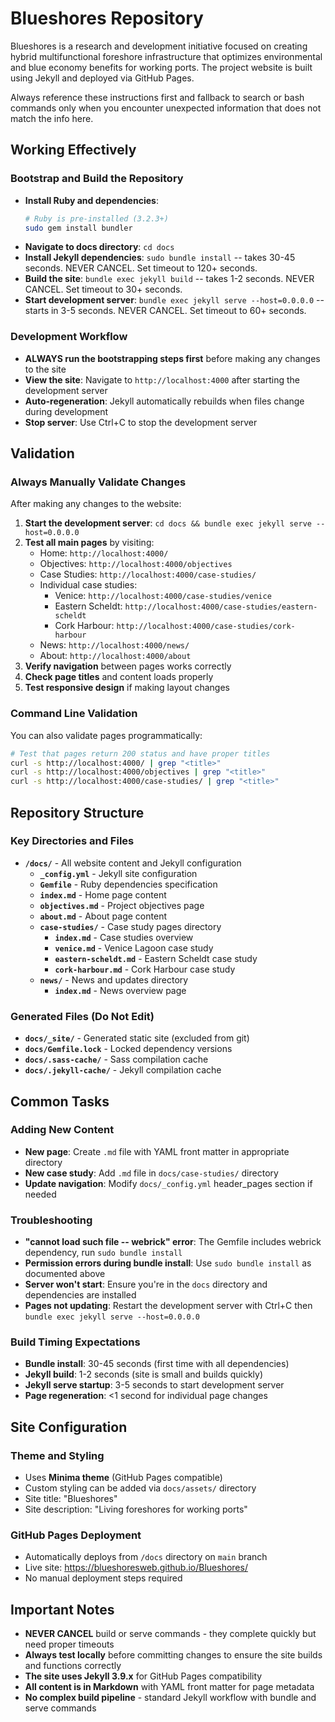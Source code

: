 # Blueshores Repository

Blueshores is a research and development initiative focused on creating hybrid multifunctional foreshore infrastructure that optimizes environmental and blue economy benefits for working ports. The project website is built using Jekyll and deployed via GitHub Pages.

Always reference these instructions first and fallback to search or bash commands only when you encounter unexpected information that does not match the info here.

## Working Effectively

### Bootstrap and Build the Repository
- **Install Ruby and dependencies**:
  ```bash
  # Ruby is pre-installed (3.2.3+)
  sudo gem install bundler
  ```
- **Navigate to docs directory**: `cd docs`
- **Install Jekyll dependencies**: `sudo bundle install` -- takes 30-45 seconds. NEVER CANCEL. Set timeout to 120+ seconds.
- **Build the site**: `bundle exec jekyll build` -- takes 1-2 seconds. NEVER CANCEL. Set timeout to 30+ seconds.
- **Start development server**: `bundle exec jekyll serve --host=0.0.0.0` -- starts in 3-5 seconds. NEVER CANCEL. Set timeout to 60+ seconds.

### Development Workflow
- **ALWAYS run the bootstrapping steps first** before making any changes to the site
- **View the site**: Navigate to `http://localhost:4000` after starting the development server
- **Auto-regeneration**: Jekyll automatically rebuilds when files change during development
- **Stop server**: Use Ctrl+C to stop the development server

## Validation

### Always Manually Validate Changes
After making any changes to the website:

1. **Start the development server**: `cd docs && bundle exec jekyll serve --host=0.0.0.0`
2. **Test all main pages** by visiting:
   - Home: `http://localhost:4000/`
   - Objectives: `http://localhost:4000/objectives`
   - Case Studies: `http://localhost:4000/case-studies/`
   - Individual case studies:
     - Venice: `http://localhost:4000/case-studies/venice`
     - Eastern Scheldt: `http://localhost:4000/case-studies/eastern-scheldt`
     - Cork Harbour: `http://localhost:4000/case-studies/cork-harbour`
   - News: `http://localhost:4000/news/`
   - About: `http://localhost:4000/about`
3. **Verify navigation** between pages works correctly
4. **Check page titles** and content loads properly
5. **Test responsive design** if making layout changes

### Command Line Validation
You can also validate pages programmatically:
```bash
# Test that pages return 200 status and have proper titles
curl -s http://localhost:4000/ | grep "<title>"
curl -s http://localhost:4000/objectives | grep "<title>"
curl -s http://localhost:4000/case-studies/ | grep "<title>"
```

## Repository Structure

### Key Directories and Files
- **`/docs/`** - All website content and Jekyll configuration
  - **`_config.yml`** - Jekyll site configuration
  - **`Gemfile`** - Ruby dependencies specification
  - **`index.md`** - Home page content
  - **`objectives.md`** - Project objectives page
  - **`about.md`** - About page content
  - **`case-studies/`** - Case study pages directory
    - **`index.md`** - Case studies overview
    - **`venice.md`** - Venice Lagoon case study
    - **`eastern-scheldt.md`** - Eastern Scheldt case study
    - **`cork-harbour.md`** - Cork Harbour case study
  - **`news/`** - News and updates directory
    - **`index.md`** - News overview page

### Generated Files (Do Not Edit)
- **`docs/_site/`** - Generated static site (excluded from git)
- **`docs/Gemfile.lock`** - Locked dependency versions
- **`docs/.sass-cache/`** - Sass compilation cache
- **`docs/.jekyll-cache/`** - Jekyll compilation cache

## Common Tasks

### Adding New Content
- **New page**: Create `.md` file with YAML front matter in appropriate directory
- **New case study**: Add `.md` file in `docs/case-studies/` directory
- **Update navigation**: Modify `docs/_config.yml` header_pages section if needed

### Troubleshooting
- **"cannot load such file -- webrick" error**: The Gemfile includes webrick dependency, run `sudo bundle install`
- **Permission errors during bundle install**: Use `sudo bundle install` as documented above
- **Server won't start**: Ensure you're in the `docs` directory and dependencies are installed
- **Pages not updating**: Restart the development server with Ctrl+C then `bundle exec jekyll serve --host=0.0.0.0`

### Build Timing Expectations
- **Bundle install**: 30-45 seconds (first time with all dependencies)
- **Jekyll build**: 1-2 seconds (site is small and builds quickly)
- **Jekyll serve startup**: 3-5 seconds to start development server
- **Page regeneration**: <1 second for individual page changes

## Site Configuration

### Theme and Styling
- Uses **Minima theme** (GitHub Pages compatible)
- Custom styling can be added via `docs/assets/` directory
- Site title: "Blueshores"
- Site description: "Living foreshores for working ports"

### GitHub Pages Deployment
- Automatically deploys from `/docs` directory on `main` branch
- Live site: https://blueshoresweb.github.io/Blueshores/
- No manual deployment steps required

## Important Notes

- **NEVER CANCEL** build or serve commands - they complete quickly but need proper timeouts
- **Always test locally** before committing changes to ensure the site builds and functions correctly
- **The site uses Jekyll 3.9.x** for GitHub Pages compatibility
- **All content is in Markdown** with YAML front matter for page metadata
- **No complex build pipeline** - standard Jekyll workflow with bundle and serve commands